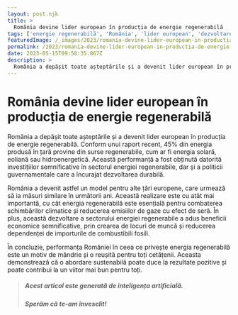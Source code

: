 ```yaml
---
layout: post.njk
title: >
  România devine lider european în producția de energie regenerabilă
tags: ['energie regenerabilă', 'România', 'lider european', 'dezvoltare durabilă']
featuredImage: /_images/2023/romania-devine-lider-european-in-productia-de-energie-regenerabila.jpg
permalink: /2023/romania-devine-lider-european-in-productia-de-energie-regenerabila.html
date: 2023-05-15T09:58:35.867Z
description: >
  România a depășit toate așteptările și a devenit lider european în producția de energie regenerabilă. Conform unui raport recent, 45% din energia produsă în țară provine din surse regenerabile, cum ar fi energia solară, eoliană sau hidroenergetică. Această performanță a fost obținută datorită investițiilor semnificative în sectorul energiei regenerabile, dar și a politicii guvernamentale care a încurajat dezvoltarea durabilă.
---
```


# România devine lider european în producția de energie regenerabilă

România a depășit toate așteptările și a devenit lider european în producția de energie regenerabilă. Conform unui raport recent, 45% din energia produsă în țară provine din surse regenerabile, cum ar fi energia solară, eoliană sau hidroenergetică. Această performanță a fost obținută datorită investițiilor semnificative în sectorul energiei regenerabile, dar și a politicii guvernamentale care a încurajat dezvoltarea durabilă.

România a devenit astfel un model pentru alte țări europene, care urmează să ia măsuri similare în următorii ani. Această realizare este cu atât mai importantă, cu cât energia regenerabilă este esențială pentru combaterea schimbărilor climatice și reducerea emisiilor de gaze cu efect de seră. În plus, această dezvoltare a sectorului energiei regenerabile a adus beneficii economice semnificative, prin crearea de locuri de muncă și reducerea dependenței de importurile de combustibili fosili.

În concluzie, performanța României în ceea ce privește energia regenerabilă este un motiv de mândrie și o reușită pentru toți cetățenii. Aceasta demonstrează că o abordare sustenabilă poate duce la rezultate pozitive și poate contribui la un viitor mai bun pentru toți.

> ##### Acest articol este generată de inteligența artificială.
> ##### Sperăm că te-am înveselit!

